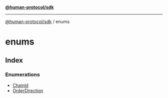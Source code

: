 [**@human-protocol/sdk**](../README.md)

***

[@human-protocol/sdk](../modules.md) / enums

# enums

## Index

### Enumerations

- [ChainId](enumerations/ChainId.md)
- [OrderDirection](enumerations/OrderDirection.md)
